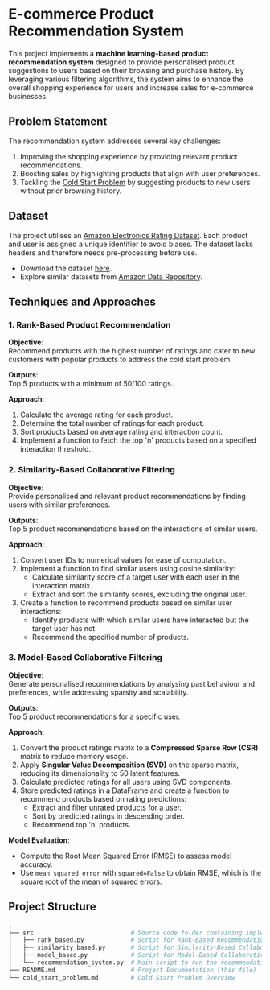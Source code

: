 # E-commerce Product Recommendation System

This project implements a **machine learning-based product recommendation system** designed to provide personalised product suggestions to users based on their browsing and purchase history. By leveraging various filtering algorithms, the system aims to enhance the overall shopping experience for users and increase sales for e-commerce businesses.

## Problem Statement

The recommendation system addresses several key challenges:
1. Improving the shopping experience by providing relevant product recommendations.
2. Boosting sales by highlighting products that align with user preferences.
3. Tackling the [Cold Start Problem](https://github.com/sarojadhikari076/ecommerce-product-recommendation-system/blob/18d7fb2b8feafd117f7c3f9f859255c2e28cfbe4/cold_start_problem.md) by suggesting products to new users without prior browsing history.

## Dataset

The project utilises an [Amazon Electronics Rating Dataset](https://www.kaggle.com/datasets/vibivij/amazon-electronics-rating-datasetrecommendation/download?datasetVersionNumber=1). Each product and user is assigned a unique identifier to avoid biases. The dataset lacks headers and therefore needs pre-processing before use.

- Download the dataset [here](https://www.kaggle.com/datasets/vibivij/amazon-electronics-rating-datasetrecommendation/download?datasetVersionNumber=1).
- Explore similar datasets from [Amazon Data Repository](https://jmcauley.ucsd.edu/data/amazon/).

## Techniques and Approaches

### 1. Rank-Based Product Recommendation

**Objective**:  
Recommend products with the highest number of ratings and cater to new customers with popular products to address the cold start problem.

**Outputs**:  
Top 5 products with a minimum of 50/100 ratings.

**Approach**:
1. Calculate the average rating for each product.
2. Determine the total number of ratings for each product.
3. Sort products based on average rating and interaction count.
4. Implement a function to fetch the top 'n' products based on a specified interaction threshold.

### 2. Similarity-Based Collaborative Filtering

**Objective**:  
Provide personalised and relevant product recommendations by finding users with similar preferences.

**Outputs**:  
Top 5 product recommendations based on the interactions of similar users.

**Approach**:
1. Convert user IDs to numerical values for ease of computation.
2. Implement a function to find similar users using cosine similarity:
   - Calculate similarity score of a target user with each user in the interaction matrix.
   - Extract and sort the similarity scores, excluding the original user.
3. Create a function to recommend products based on similar user interactions:
   - Identify products with which similar users have interacted but the target user has not.
   - Recommend the specified number of products.

### 3. Model-Based Collaborative Filtering

**Objective**:  
Generate personalised recommendations by analysing past behaviour and preferences, while addressing sparsity and scalability.

**Outputs**:  
Top 5 product recommendations for a specific user.

**Approach**:
1. Convert the product ratings matrix to a **Compressed Sparse Row (CSR)** matrix to reduce memory usage.
2. Apply **Singular Value Decomposition (SVD)** on the sparse matrix, reducing its dimensionality to 50 latent features.
3. Calculate predicted ratings for all users using SVD components.
4. Store predicted ratings in a DataFrame and create a function to recommend products based on rating predictions:
   - Extract and filter unrated products for a user.
   - Sort by predicted ratings in descending order.
   - Recommend top 'n' products.

**Model Evaluation**:
- Compute the Root Mean Squared Error (RMSE) to assess model accuracy.
- Use `mean_squared_error` with `squared=False` to obtain RMSE, which is the square root of the mean of squared errors.

## Project Structure

```bash
.
├── src                           # Source code folder containing implementation scripts
│   ├── rank_based.py             # Script for Rank-Based Recommendations
│   ├── similarity_based.py       # Script for Similarity-Based Collaborative Filtering
│   ├── model_based.py            # Script for Model-Based Collaborative Filtering
│   └── recommendation_system.py  # Main script to run the recommendation system
├── README.md                     # Project Documentation (this file)
└── cold_start_problem.md         # Cold Start Problem Overview

```

